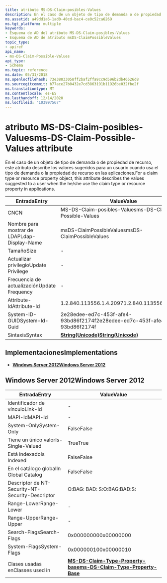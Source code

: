 ```yaml
---
title: atributo MS-DS-Claim-posibles-Values
description: En el caso de un objeto de tipo de demanda o de propiedad de recurso, este atributo describe los valores sugeridos para un usuario cuando usa el tipo de demanda o la propiedad de recurso en las aplicaciones.
ms.assetid: a49dd1a6-1ad0-40cd-bac4-ce0c52ca6269
ms.tgt_platform: multiple
keywords:
- Esquema de AD del atributo MS-DS-Claim-posibles-Values
- Esquema de AD de atributo msDS-ClaimPossibleValues
topic_type:
- apiref
api_name:
- ms-DS-Claim-Possible-Values
api_type:
- Schema
ms.topic: reference
ms.date: 05/31/2018
ms.openlocfilehash: 73e38033058ff2baf2ffa9cc9d596b2db46526d8
ms.sourcegitcommit: b77ace27b0432e7cd3863191b11926be032fbe2f
ms.translationtype: MT
ms.contentlocale: es-ES
ms.lasthandoff: 12/14/2020
ms.locfileid: "103997567"
---
```

# <a name="ms-ds-claim-possible-values-attribute"></a><span data-ttu-id="a4ae7-105">atributo MS-DS-Claim-posibles-Values</span><span class="sxs-lookup"><span data-stu-id="a4ae7-105">ms-DS-Claim-Possible-Values attribute</span></span>

<span data-ttu-id="a4ae7-106">En el caso de un objeto de tipo de demanda o de propiedad de recurso, este atributo describe los valores sugeridos para un usuario cuando usa el tipo de demanda o la propiedad de recurso en las aplicaciones.</span><span class="sxs-lookup"><span data-stu-id="a4ae7-106">For a claim type or resource property object, this attribute describes the values suggested to a user when the he/she use the claim type or resource property in applications.</span></span>



| <span data-ttu-id="a4ae7-107">Entrada</span><span class="sxs-lookup"><span data-stu-id="a4ae7-107">Entry</span></span> | <span data-ttu-id="a4ae7-108">Value</span><span class="sxs-lookup"><span data-stu-id="a4ae7-108">Value</span></span> |
|-------------------|---------------------------------------------|
| <span data-ttu-id="a4ae7-109">CN</span><span class="sxs-lookup"><span data-stu-id="a4ae7-109">CN</span></span>                | <span data-ttu-id="a4ae7-110">MS-DS-Claim-posibles-Values</span><span class="sxs-lookup"><span data-stu-id="a4ae7-110">ms-DS-Claim-Possible-Values</span></span>                 |
| <span data-ttu-id="a4ae7-111">Nombre para mostrar de LDAP</span><span class="sxs-lookup"><span data-stu-id="a4ae7-111">Ldap-Display-Name</span></span> | <span data-ttu-id="a4ae7-112">msDS-ClaimPossibleValues</span><span class="sxs-lookup"><span data-stu-id="a4ae7-112">msDS-ClaimPossibleValues</span></span>                    |
| <span data-ttu-id="a4ae7-113">Tamaño</span><span class="sxs-lookup"><span data-stu-id="a4ae7-113">Size</span></span>              | \-                                          |
| <span data-ttu-id="a4ae7-114">Actualizar privilegio</span><span class="sxs-lookup"><span data-stu-id="a4ae7-114">Update Privilege</span></span>  | \-                                          |
| <span data-ttu-id="a4ae7-115">Frecuencia de actualización</span><span class="sxs-lookup"><span data-stu-id="a4ae7-115">Update Frequency</span></span>  | \-                                          |
| <span data-ttu-id="a4ae7-116">Attribute-Id</span><span class="sxs-lookup"><span data-stu-id="a4ae7-116">Attribute-Id</span></span>      | <span data-ttu-id="a4ae7-117">1.2.840.113556.1.4.2097</span><span class="sxs-lookup"><span data-stu-id="a4ae7-117">1.2.840.113556.1.4.2097</span></span>                     |
| <span data-ttu-id="a4ae7-118">System-ID-GUID</span><span class="sxs-lookup"><span data-stu-id="a4ae7-118">System-Id-Guid</span></span>    | <span data-ttu-id="a4ae7-119">2e28edee-ed7c-453f-afe4-93bd86f2174f</span><span class="sxs-lookup"><span data-stu-id="a4ae7-119">2e28edee-ed7c-453f-afe4-93bd86f2174f</span></span>        |
| <span data-ttu-id="a4ae7-120">Sintaxis</span><span class="sxs-lookup"><span data-stu-id="a4ae7-120">Syntax</span></span>            | [<span data-ttu-id="a4ae7-121">**String(Unicode)**</span><span class="sxs-lookup"><span data-stu-id="a4ae7-121">**String(Unicode)**</span></span>](s-string-unicode.md) |



## <a name="implementations"></a><span data-ttu-id="a4ae7-122">Implementaciones</span><span class="sxs-lookup"><span data-stu-id="a4ae7-122">Implementations</span></span>

-   [<span data-ttu-id="a4ae7-123">**Windows Server 2012**</span><span class="sxs-lookup"><span data-stu-id="a4ae7-123">**Windows Server 2012**</span></span>](#windows-server-2012)

## <a name="windows-server-2012"></a><span data-ttu-id="a4ae7-124">Windows Server 2012</span><span class="sxs-lookup"><span data-stu-id="a4ae7-124">Windows Server 2012</span></span>



| <span data-ttu-id="a4ae7-125">Entrada</span><span class="sxs-lookup"><span data-stu-id="a4ae7-125">Entry</span></span> | <span data-ttu-id="a4ae7-126">Value</span><span class="sxs-lookup"><span data-stu-id="a4ae7-126">Value</span></span> |
|------------------------|-----------------------------------------------------------------------------------|
| <span data-ttu-id="a4ae7-127">Identificador de vínculo</span><span class="sxs-lookup"><span data-stu-id="a4ae7-127">Link-Id</span></span>                | \-                                                                                |
| <span data-ttu-id="a4ae7-128">MAPI-Id</span><span class="sxs-lookup"><span data-stu-id="a4ae7-128">MAPI-Id</span></span>                | \-                                                                                |
| <span data-ttu-id="a4ae7-129">System-Only</span><span class="sxs-lookup"><span data-stu-id="a4ae7-129">System-Only</span></span>            | <span data-ttu-id="a4ae7-130">False</span><span class="sxs-lookup"><span data-stu-id="a4ae7-130">False</span></span>                                                                             |
| <span data-ttu-id="a4ae7-131">Tiene un único valor</span><span class="sxs-lookup"><span data-stu-id="a4ae7-131">Is-Single-Valued</span></span>       | <span data-ttu-id="a4ae7-132">True</span><span class="sxs-lookup"><span data-stu-id="a4ae7-132">True</span></span>                                                                              |
| <span data-ttu-id="a4ae7-133">Está indexado</span><span class="sxs-lookup"><span data-stu-id="a4ae7-133">Is Indexed</span></span>             | <span data-ttu-id="a4ae7-134">False</span><span class="sxs-lookup"><span data-stu-id="a4ae7-134">False</span></span>                                                                             |
| <span data-ttu-id="a4ae7-135">En el catálogo global</span><span class="sxs-lookup"><span data-stu-id="a4ae7-135">In Global Catalog</span></span>      | <span data-ttu-id="a4ae7-136">False</span><span class="sxs-lookup"><span data-stu-id="a4ae7-136">False</span></span>                                                                             |
| <span data-ttu-id="a4ae7-137">Descriptor de NT-Security-</span><span class="sxs-lookup"><span data-stu-id="a4ae7-137">NT-Security-Descriptor</span></span> | <span data-ttu-id="a4ae7-138">O:BAG: BAD: S:</span><span class="sxs-lookup"><span data-stu-id="a4ae7-138">O:BAG:BAD:S:</span></span>                                                                      |
| <span data-ttu-id="a4ae7-139">Range-Lower</span><span class="sxs-lookup"><span data-stu-id="a4ae7-139">Range-Lower</span></span>            | \-                                                                                |
| <span data-ttu-id="a4ae7-140">Range-Upper</span><span class="sxs-lookup"><span data-stu-id="a4ae7-140">Range-Upper</span></span>            | \-                                                                                |
| <span data-ttu-id="a4ae7-141">Search-Flags</span><span class="sxs-lookup"><span data-stu-id="a4ae7-141">Search-Flags</span></span>           | <span data-ttu-id="a4ae7-142">0x00000000</span><span class="sxs-lookup"><span data-stu-id="a4ae7-142">0x00000000</span></span>                                                                        |
| <span data-ttu-id="a4ae7-143">System-Flags</span><span class="sxs-lookup"><span data-stu-id="a4ae7-143">System-Flags</span></span>           | <span data-ttu-id="a4ae7-144">0x00000010</span><span class="sxs-lookup"><span data-stu-id="a4ae7-144">0x00000010</span></span>                                                                        |
| <span data-ttu-id="a4ae7-145">Clases usadas en</span><span class="sxs-lookup"><span data-stu-id="a4ae7-145">Classes used in</span></span>        | [<span data-ttu-id="a4ae7-146">**MS-DS-Claim-Type-Property-base**</span><span class="sxs-lookup"><span data-stu-id="a4ae7-146">**ms-DS-Claim-Type-Property-Base**</span></span>](c-msds-claimtypepropertybase.md)<br/> |



 

 





